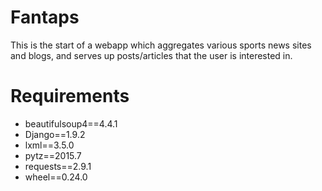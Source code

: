 Fantaps
=======

This is the start of a webapp which aggregates various sports news sites and
blogs, and serves up posts/articles that the user is interested in.

Requirements
============
* beautifulsoup4==4.4.1
* Django==1.9.2
* lxml==3.5.0
* pytz==2015.7
* requests==2.9.1
* wheel==0.24.0
